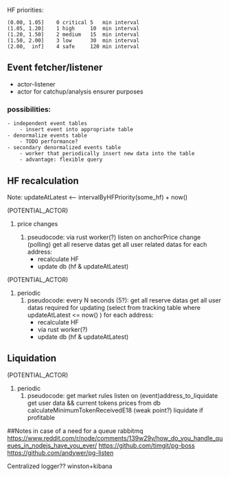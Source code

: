 HF priorities:

```
(0.00, 1.05]    0 critical 5   min interval
(1.05, 1.20]    1 high     10  min interval
(1.20, 1.50]    2 medium   15  min interval
(1.50, 2.00]    3 low      30  min interval
(2.00,  inf]    4 safe     120 min interval
```

## Event fetcher/listener

- actor-listener
- actor for catchup/analysis ensurer purposes

### possibilities:

    - independent event tables
        - insert event into appropriate table
    - denormalize events table
        - TODO performance?
    - secondary denormalized events table
        - worker that periodically insert new data into the table
        - advantage: flexible query

## HF recalculation

Note: updateAtLatest <-- intervalByHFPriority(some_hf) + now()

(POTENTIAL_ACTOR)

1. price changes

   1. pseudocode:
      via rust worker(?)
      listen on anchorPrice change (polling)
      get all reserve datas
      get all user related datas
      for each address:
      - recalculate HF
      - update db (hf & updateAtLatest)

(POTENTIAL_ACTOR)

1. periodic
   1. pseudocode:
      every N seconds (5?):
      get all reserve datas
      get all user datas required for updating (select from tracking table where updateAtLatest <= now() )
      for each address:
      - recalculate HF
      - via rust worker(?)
      - update db (hf & updateAtLatest)

## Liquidation

(POTENTIAL_ACTOR)

1. periodic
   1. pseudocode:
      get market rules
      listen on (event)address_to_liquidate
      get user data && current tokens prices from db
      calculateMinimumTokenReceivedE18 (weak point?)
      liquidate if profitable

##Notes
in case of a need for a queue
rabbitmq
https://www.reddit.com/r/node/comments/139w29v/how_do_you_handle_queues_in_nodejs_have_you_ever/
https://github.com/timgit/pg-boss
https://github.com/andywer/pg-listen

Centralized logger??
winston+kibana
